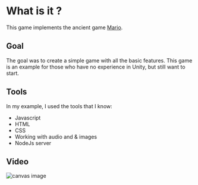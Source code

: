 # What is it ?
This game implements the ancient game [Mario](https://en.wikipedia.org/wiki/List_of_video_games_featuring_Mario).

## Goal
The goal was to create a simple game with all the basic features. This game is an example for those who have no experience in Unity, but still want to start.

## Tools
In my example, I used the tools that I know:
- Javascript
- HTML
- CSS
- Working with audio and & images
- NodeJs server

## Video
![canvas image](https://github.com/makovii/kpi/assets/72148650/50c3cb3e-cfe4-4a15-baef-d4c9cb1679b4)
